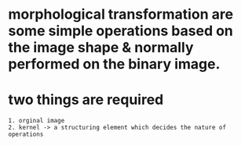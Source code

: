 # morphological transformation are some simple operations based on the image shape & normally performed on the binary image.
# two things are required
    1. orginal image
    2. kernel -> a structuring element which decides the nature of operations

